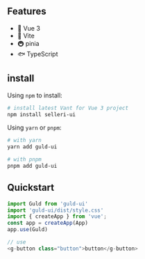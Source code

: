 ## Features

- 🎒 Vue 3 
- 🚀 Vite
- 🚇 pinia
- 🐟 TypeScript

## install

Using `npm` to install:

```bash
# install latest Vant for Vue 3 project
npm install selleri-ui
```

Using `yarn` or `pnpm`:

```bash
# with yarn
yarn add guld-ui

# with pnpm
pnpm add guld-ui
```

## Quickstart

```js
import Guld from 'guld-ui'
import 'guld-ui/dist/style.css'
import { createApp } from 'vue';
const app = createApp(App)
app.use(Guld)

// use
<g-button class="button">button</g-button>

```
